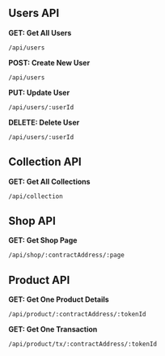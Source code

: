 ## Users API

**GET: Get All Users**
```
/api/users
```

**POST: Create New User**
```
/api/users
```

**PUT: Update User**
```
/api/users/:userId
```

**DELETE: Delete User**
```
/api/users/:userId
```

## Collection API

**GET: Get All Collections**
```
/api/collection
```

## Shop API

**GET: Get Shop Page**
```
/api/shop/:contractAddress/:page
```

## Product API

**GET: Get One Product Details**
```
/api/product/:contractAddress/:tokenId
```

**GET: Get One Transaction**
```
/api/product/tx/:contractAddress/:tokenId
```
